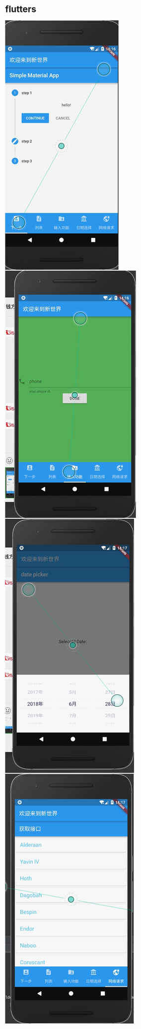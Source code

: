 # flutters
![Image text](https://raw.githubusercontent.com/Rollines/flutters/master/images/1.jpg)
![Image text](https://raw.githubusercontent.com/Rollines/flutters/master/images/2.jpg)
![Image text](https://raw.githubusercontent.com/Rollines/flutters/master/images/3.jpg)
![Image text](https://raw.githubusercontent.com/Rollines/flutters/master/images/4.jpg)
